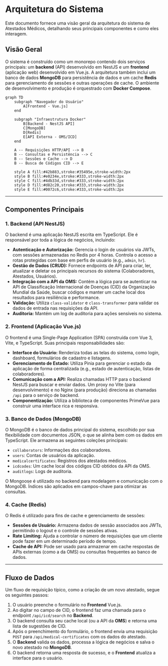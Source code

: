 # Arquitetura do Sistema

Este documento fornece uma visão geral da arquitetura do sistema de Atestados Médicos, detalhando seus principais componentes e como eles interagem.

## Visão Geral

O sistema é construído como um monorepo contendo dois serviços principais: um **backend** (API) desenvolvido em NestJS e um **frontend** (aplicação web) desenvolvido em Vue.js. A arquitetura também inclui um banco de dados **MongoDB** para persistência de dados e um cache **Redis** para gerenciamento de sessões e outras operações de cache. O ambiente de desenvolvimento e produção é orquestrado com **Docker Compose**.

```mermaid
graph TD
    subgraph "Navegador do Usuário"
        A[Frontend - Vue.js]
    end

    subgraph "Infraestrutura Docker"
        B[Backend - NestJS API]
        C[MongoDB]
        D[Redis]
        E[API Externa - OMS/ICD]
    end

    A -- Requisições HTTP/API --> B
    B -- Consultas e Persistência --> C
    B -- Sessões e Cache --> D
    B -- Busca de Códigos CID --> E

    style A fill:#42b883,stroke:#35495e,stroke-width:2px
    style B fill:#e0234e,stroke:#333,stroke-width:2px
    style C fill:#4db33d,stroke:#333,stroke-width:2px
    style D fill:#d82c20,stroke:#333,stroke-width:2px
    style E fill:#0072c6,stroke:#333,stroke-width:2px
```

---

## Componentes Principais

### 1. Backend (API NestJS)

O backend é uma aplicação NestJS escrita em TypeScript. Ele é responsável por toda a lógica de negócios, incluindo:

-   **Autenticação e Autorização:** Gerencia o login de usuários via JWTs, com sessões armazenadas no Redis por 4 horas. Controla o acesso a rotas protegidas com base em perfis de usuário (e.g., `admin`, `hr`).
-   **Gestão de Dados (CRUD):** Fornece endpoints de API para criar, ler, atualizar e deletar os principais recursos do sistema (Colaboradores, Atestados, Usuários).
-   **Integração com a API da OMS:** Contém a lógica para se autenticar na API de Classificação Internacional de Doenças (CID) da Organização Mundial da Saúde, buscar códigos e manter um cache local dos resultados para resiliência e performance.
-   **Validação:** Utiliza `class-validator` e `class-transformer` para validar os dados de entrada nas requisições da API.
-   **Auditoria:** Mantém um log de auditoria para ações sensíveis no sistema.

### 2. Frontend (Aplicação Vue.js)

O frontend é uma Single-Page Application (SPA) construída com Vue 3, Vite, e TypeScript. Suas principais responsabilidades são:

-   **Interface do Usuário:** Renderiza todas as telas do sistema, como login, dashboard, formulários de cadastro e listagens.
-   **Gerenciamento de Estado:** Utiliza Pinia para gerenciar o estado da aplicação de forma centralizada (e.g., estado de autenticação, listas de colaboradores).
-   **Comunicação com a API:** Realiza chamadas HTTP para o backend NestJS para buscar e enviar dados. Um proxy no Vite (para desenvolvimento) e no Nginx (para produção) direciona as chamadas `/api` para o serviço de backend.
-   **Componentização:** Utiliza a biblioteca de componentes PrimeVue para construir uma interface rica e responsiva.

### 3. Banco de Dados (MongoDB)

O MongoDB é o banco de dados principal do sistema, escolhido por sua flexibilidade com documentos JSON, o que se alinha bem com os dados em TypeScript. Ele armazena as seguintes coleções principais:

-   `collaborators`: Informações dos colaboradores.
-   `users`: Contas de usuários da aplicação.
-   `medicalcertificates`: Registros dos atestados médicos.
-   `icdcodes`: Um cache local dos códigos CID obtidos da API da OMS.
-   `auditlogs`: Logs de auditoria.

O Mongoose é utilizado no backend para modelagem e comunicação com o MongoDB. Índices são aplicados em campos-chave para otimizar as consultas.

### 4. Cache (Redis)

O Redis é utilizado para fins de cache e gerenciamento de sessões:

-   **Sessões de Usuário:** Armazena dados de sessão associados aos JWTs, permitindo o logout e o controle de sessões ativas.
-   **Rate Limiting:** Ajuda a controlar o número de requisições que um cliente pode fazer em um determinado período de tempo.
-   **Cache de API:** Pode ser usado para armazenar em cache respostas de APIs externas (como a da OMS) ou consultas frequentes ao banco de dados.

---

## Fluxo de Dados

Um fluxo de requisição típico, como a criação de um novo atestado, segue os seguintes passos:

1.  O usuário preenche o formulário no **Frontend** Vue.js.
2.  Ao digitar no campo de CID, o frontend faz uma chamada para o endpoint `/api/icd/search` no **Backend**.
3.  O backend consulta seu cache local (ou a API da **OMS**) e retorna uma lista de sugestões de CID.
4.  Após o preenchimento do formulário, o frontend envia uma requisição `POST` para `/api/medical-certificates` com os dados do atestado.
5.  O **Backend** valida os dados, processa a lógica de negócios e salva o novo atestado no **MongoDB**.
6.  O backend retorna uma resposta de sucesso, e o **Frontend** atualiza a interface para o usuário.
